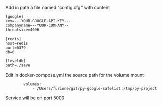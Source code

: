 Add in path a file named "config.cfg" with content

```
[google]
key=---YOUR-GOOGLE-API-KEY---
companyname=--YUOR-COMPANY--
threatsize=4096

[redis]
host=redis
port=6379
db=0

[leveldb]
path=./save
```

Edit in docker-compose.yml the source path for the volume mount
```
        volumes:
            - /Users/furione/git/py-google-safelist:/tmp/py-project
```

Service will be on port 5000
